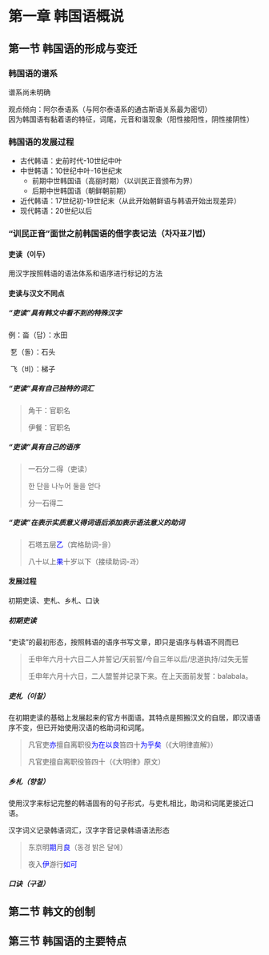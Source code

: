 # 第一章	韩国语概说

## 第一节	韩国语的形成与变迁

### 韩国语的谱系

谱系尚未明确

观点倾向：阿尔泰语系（与阿尔泰语系的通古斯语关系最为密切）  
					因为韩国语有黏着语的特征，词尾，元音和谐现象（阳性接阳性，阴性接阴性）

### 韩国语的发展过程

- 古代韩语：史前时代-10世纪中叶
- 中世韩语：10世纪中叶-16世纪末  
  - 前期中世韩国语（高丽时期）（以训民正音颁布为界）
  - 后期中世韩国语（朝鲜朝前期）
- 近代韩语：17世纪初-19世纪末（从此开始朝鲜语与韩语开始出现差异）
- 现代韩语：20世纪以后

### “训民正音”面世之前韩国语的借字表记法（차자표기법）

#### 吏读（이두）

用汉字按照韩语的语法体系和语序进行标记的方法

#### 吏读与汉文不同点

##### “吏读”具有韩文中看不到的特殊汉字

例：畓（답）：水田

​		乭（돌）：石头

​		飞（비）：梯子

##### “吏读”具有自己独特的词汇

>角干：官职名 
>
>伊餐：官职名

##### “吏读”具有自己的语序

> 一石分二得（吏读）
>
> 한 단을 나누어 둘을 얻다
>
> 分一石得二

##### “吏读”在表示实质意义得词语后添加表示语法意义的助词

> 石塔五层<font style="color:blue">乙</font>（宾格助词-을）
>
> 八十以上<font style="color:blue">果</font>十岁以下（接续助词-과）

#### 发展过程

初期吏读、吏札、乡札、口诀

##### 初期吏读

“吏读”的最初形态，按照韩语的语序书写文章，即只是语序与韩语不同而已

> 壬申年六月十六日二人并誓记/天前誓/今自三年以后/忠道执持/过失无誓
>
> 壬申年六月十六日，二人盟誓并记录下来。在上天面前发誓：balabala。

##### 吏札（이찰）

在初期吏读的基础上发展起来的官方书面语。其特点是照搬汉文的自居，即汉语语序不变，但已开始使用汉语的格助词和词尾。

> 凡官吏<font style="color:blue">亦</font>擅自离职役<font style="color:blue">为在以良</font>笞四十<font style="color:blue">为乎矣</font>（《大明律直解》）
>
> 凡官吏擅自离职役笞四十（《大明律》原文）

##### 乡札（향찰）

使用汉字来标记完整的韩语固有的句子形式，与吏札相比，助词和词尾更接近口语。

汉字词义记录韩语词汇，汉字字音记录韩语语法形态

> 东京明<font style="color:blue">期</font>月<font style="color:blue">良</font>（동경 밝은 달에）
>
> 夜入<font style="color:blue">伊</font>游行<font style="color:blue">如可</font>

##### 口诀（구결）



## 第二节	韩文的创制

## 第三节	韩国语的主要特点